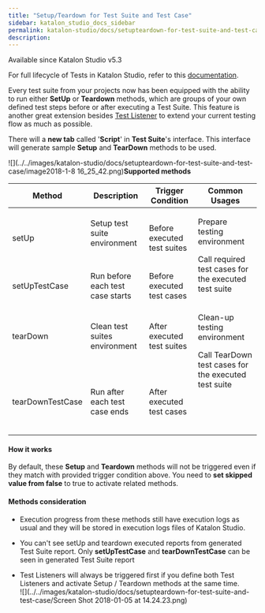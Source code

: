 ```yaml
---
title: "Setup/Teardown for Test Suite and Test Case" 
sidebar: katalon_studio_docs_sidebar
permalink: katalon-studio/docs/setupteardown-for-test-suite-and-test-case.html 
description: 
---
```

Available since Katalon Studio v5.3

For full lifecycle of Tests in Katalon Studio, refer to this [documentation](https://docs.katalon.com/x/7zhO).

Every test suite from your projects now has been equipped with the ability to run either **SetUp** or **Teardown** methods, which are groups of your own defined test steps before or after executing a Test Suite. This feature is another great extension besides [Test Listener](https://docs.katalon.com/pages/viewpage.action?pageId=5126383) to extend your current testing flow as much as possible.

There will a **new tab** called '**Script**' in **Test Suite**'s interface. This interface will generate sample **Setup** and **TearDown** methods to be used.

![](../../images/katalon-studio/docs/setupteardown-for-test-suite-and-test-case/image2018-1-8 16_25_42.png)**Supported methods**

<table class="relative-table wrapped confluenceTable" style="table-layout: fixed;"><thead><tr><th class="xtd-0-0 confluenceTh" style="">Method</th><th class="xtd-0-1 confluenceTh" style="">Description</th><th class="xtd-0-2 confluenceTh" colspan="1" style="">Trigger Condition</th><th class="xtd-0-3 confluenceTh" colspan="1" style="">Common Usages</th></tr></thead><tbody style=""><tr class="xtr-1" style=""><td class="xtd-1-0 confluenceTd" style=""><p style="">setUp</p></td><td class="xtd-1-1 confluenceTd" style=""><p style="">Setup test suite environment<br style=""><br style=""></p></td><td class="xtd-1-2 confluenceTd" colspan="1" style="">Before executed test suites</td><td class="xtd-1-3 xtd-2-3 confluenceTd" rowspan="2" style=""><p style="">Prepare testing environment</p><p style="">Call required test cases for the executed test suite</p></td></tr><tr class="xtr-2" style=""><td class="xtd-2-0 confluenceTd" colspan="1" style="">setUpTestCase</td><td class="xtd-2-1 confluenceTd" colspan="1" style="">Run before each test case starts</td><td class="xtd-2-2 confluenceTd" style="">Before executed test cases</td></tr><tr class="xtr-3" style=""><td class="xtd-3-0 confluenceTd" style=""><p style="">tearDown</p></td><td class="xtd-3-1 confluenceTd" style=""><p class="p1" style="">Clean test suites environment</p></td><td class="xtd-3-2 confluenceTd" colspan="1" style="">After executed test suites</td><td class="xtd-3-3 xtd-4-3 confluenceTd" rowspan="2" style=""><p style="">Clean-up testing environment</p><p style="">Call TearDown test cases for the executed test suite</p><p style="">&nbsp;</p><p style="">&nbsp;</p></td></tr><tr class="xtr-4" style=""><td class="xtd-4-0 confluenceTd" style=""><p class="p1" style="">tearDownTestCase</p></td><td class="xtd-4-1 confluenceTd" style=""><p class="p1" style="">Run after each test case ends</p></td><td class="xtd-4-2 confluenceTd" style=""><p class="p1" style="">After executed test cases</p></td></tr></tbody></table>

#### How it works

By default, these **Setup** and **Teardown** methods will not be triggered even if they match with provided trigger condition above. You need to **set skipped value from false** to true to activate related methods.

#### Methods consideration

*   Execution progress from these methods still have execution logs as usual and they will be stored in execution logs files of Katalon Studio.
    
*   You can't see setUp and teardown executed reports from generated Test Suite report. Only **setUpTestCase** and **tearDownTestCase** can be seen in generated Test Suite report
*   Test Listeners will always be triggered first if you define both Test Listeners and activate Setup / Teardown methods at the same time.  
    ![](../../images/katalon-studio/docs/setupteardown-for-test-suite-and-test-case/Screen Shot 2018-01-05 at 14.24.23.png)